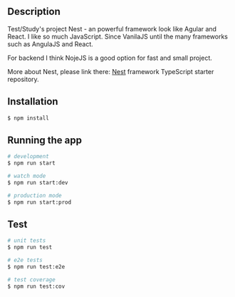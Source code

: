 ## Description

Test/Study's project Nest - an powerful framework look like Agular and React.
I like so much JavaScript. Since VanilaJS until the many frameworks such as AngulaJS and React.

For backend I think NojeJS is a good option for fast and small project.

More about Nest, please link there:
[Nest](https://github.com/nestjs/nest) framework TypeScript starter repository.

## Installation

```bash
$ npm install
```

## Running the app

```bash
# development
$ npm run start

# watch mode
$ npm run start:dev

# production mode
$ npm run start:prod
```

## Test

```bash
# unit tests
$ npm run test

# e2e tests
$ npm run test:e2e

# test coverage
$ npm run test:cov
```
